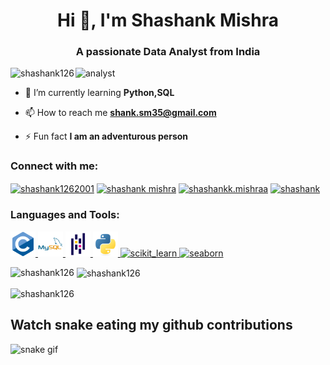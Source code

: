<h1 align="center">Hi 👋, I'm Shashank Mishra</h1>
<h3 align="center">A passionate Data Analyst from India</h3>

<img align="right" alt="analyst" width="400" src="https://user-images.githubusercontent.com/55389276/140866485-8fb1c876-9a8f-4d6a-98dc-08c4981eaf70.gif"> 

<p align="left"> <img src="https://komarev.com/ghpvc/?username=shashank126&label=Profile%20views&color=0e75b6&style=flat" alt="shashank126" /> </p>

- 🌱 I’m currently learning **Python,SQL**

- 📫 How to reach me **shank.sm35@gmail.com**

- ⚡ Fun fact **I am an adventurous person**

<h3 align="left">Connect with me:</h3>
<p align="left">
<a href="https://twitter.com/shashank1262001" target="blank"><img align="center" src="https://raw.githubusercontent.com/rahuldkjain/github-profile-readme-generator/master/src/images/icons/Social/twitter.svg" alt="shashank1262001" height="30" width="40" /></a>
<a href="https://linkedin.com/in/shashank mishra" target="blank"><img align="center" src="https://raw.githubusercontent.com/rahuldkjain/github-profile-readme-generator/master/src/images/icons/Social/linked-in-alt.svg" alt="shashank mishra" height="30" width="40" /></a>
<a href="https://instagram.com/shashankk.mishraa" target="blank"><img align="center" src="https://raw.githubusercontent.com/rahuldkjain/github-profile-readme-generator/master/src/images/icons/Social/instagram.svg" alt="shashankk.mishraa" height="30" width="40" /></a>
<a href="https://kaggle.com/shashank" target="blank"><img align="center" src="https://raw.githubusercontent.com/rahuldkjain/github-profile-readme-generator/master/src/images/icons/Social/kaggle.svg" alt="shashank" height="30" width="40" /></a>
</p>

<h3 align="left">Languages and Tools:</h3>
<p align="left"> <a href="https://www.cprogramming.com/" target="_blank" rel="noreferrer"> <img src="https://raw.githubusercontent.com/devicons/devicon/master/icons/c/c-original.svg" alt="c" width="40" height="40"/> </a> <a href="https://www.mysql.com/" target="_blank" rel="noreferrer"> <img src="https://raw.githubusercontent.com/devicons/devicon/master/icons/mysql/mysql-original-wordmark.svg" alt="mysql" width="40" height="40"/> </a> <a href="https://pandas.pydata.org/" target="_blank" rel="noreferrer"> <img src="https://raw.githubusercontent.com/devicons/devicon/2ae2a900d2f041da66e950e4d48052658d850630/icons/pandas/pandas-original.svg" alt="pandas" width="40" height="40"/> </a> <a href="https://www.python.org" target="_blank" rel="noreferrer"> <img src="https://raw.githubusercontent.com/devicons/devicon/master/icons/python/python-original.svg" alt="python" width="40" height="40"/> </a> <a href="https://scikit-learn.org/" target="_blank" rel="noreferrer"> <img src="https://upload.wikimedia.org/wikipedia/commons/0/05/Scikit_learn_logo_small.svg" alt="scikit_learn" width="40" height="40"/> </a> <a href="https://seaborn.pydata.org/" target="_blank" rel="noreferrer"> <img src="https://seaborn.pydata.org/_images/logo-mark-lightbg.svg" alt="seaborn" width="40" height="40"/> </a> </p>

<p><img align="left" src="https://github-readme-stats.vercel.app/api/top-langs?username=shashank126&show_icons=true&locale=en&layout=compact" alt="shashank126" /></p>

<p>&nbsp;<img align="center" src="https://github-readme-stats.vercel.app/api?username=shashank126&show_icons=true&locale=en" alt="shashank126" /></p>

<p><img align="center" src="https://github-readme-streak-stats.herokuapp.com/?user=shashank126&" alt="shashank126" /></p>

## Watch snake eating my github contributions
![snake gif](https://github.com/Shashank126/Shashank126/blob/output/github-contribution-grid-snake.svg)
